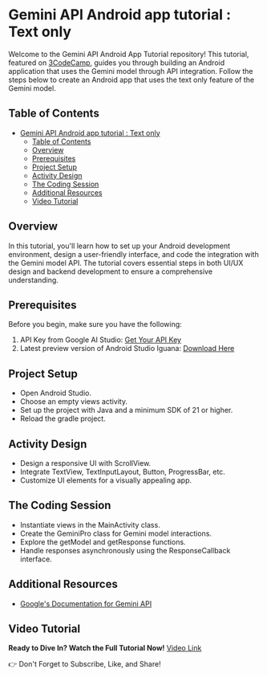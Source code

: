# Gemini API Android app tutorial : Text only

Welcome to the Gemini API Android App Tutorial repository! This tutorial, featured on [3CodeCamp](https://www.youtube.com/@3CodeCampers), guides you through building an Android application that uses the Gemini model through API integration. Follow the steps below to create an Android app that uses the text only feature of the Gemini model.

## Table of Contents
- [Gemini API Android app tutorial : Text only](#gemini-api-android-app-tutorial--text-only)
  - [Table of Contents](#table-of-contents)
  - [Overview](#overview)
  - [Prerequisites](#prerequisites)
  - [Project Setup](#project-setup)
  - [Activity Design](#activity-design)
  - [The Coding Session](#the-coding-session)
  - [Additional Resources](#additional-resources)
  - [Video Tutorial](#video-tutorial)

## Overview
In this tutorial, you'll learn how to set up your Android development environment, design a user-friendly interface, and code the integration with the Gemini model API. The tutorial covers essential steps in both UI/UX design and backend development to ensure a comprehensive understanding.

## Prerequisites
Before you begin, make sure you have the following:
1. API Key from Google AI Studio: [Get Your API Key](https://makersuite.google.com/app/apikey)
2. Latest preview version of Android Studio Iguana: [Download Here](https://developer.android.com/studio/preview)

## Project Setup
- Open Android Studio.
- Choose an empty views activity.
- Set up the project with Java and a minimum SDK of 21 or higher.
- Reload the gradle project.

## Activity Design
- Design a responsive UI with ScrollView.
- Integrate TextView, TextInputLayout, Button, ProgressBar, etc.
- Customize UI elements for a visually appealing app.

## The Coding Session
- Instantiate views in the MainActivity class.
- Create the GeminiPro class for Gemini model interactions.
- Explore the getModel and getResponse functions.
- Handle responses asynchronously using the ResponseCallback interface.

## Additional Resources
- [Google's Documentation for Gemini API](https://ai.google.dev/tutorials/android_quickstart)


## Video Tutorial
**Ready to Dive In? Watch the Full Tutorial Now!**
[Video Link](https://www.youtube.com/watch?v=ovO1NpAMAEk&t)

👉 Don't Forget to Subscribe, Like, and Share!
